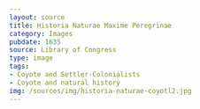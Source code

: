 ```yaml
---
layout: source
title: Historia Naturae Maxime Peregrinae
category: Images
pubdate: 1635
source: Library of Congress
type: image
tags:
- Coyote and Settler-Colonialists
- Coyote and natural history
img: /sources/img/historia-naturae-coyotl2.jpg
---
```

